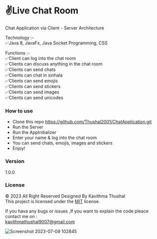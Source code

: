 # ✌️Live Chat Room
Chat Application via Client - Server Architecture

Technology :-<br/>
✅Java 8, JavaFx, Java Socket Programming, CSS<br/>

Functions :-<br/>
✅Client can log into the chat room<br/>
✅Clients can discuss anything in the chat room<br/>
✅Clients can send chats<br/>
✅Clients can chat in sinhala<br/>
✅Clients can send emojis<br/>
✅Clients can send stickers<br/>
✅Clients can send images<br/>
✅Clients can send unicodes

### How to use
* Clone this repo https://github.com/Thushal2001/ChatApplication.git
* Run the Server
* Run the AppInitializer
* Enter your name & log into the chat room
* You can send chats, emojis, images and stickers
* Enjoy!

### Version
1.0.0

### License
© 2023 All Right Reserved Designed By Kavithma Thushal<br/>
This project is licensed under the [MIT](LICENSE) license.

If you hava any bugs or issues ,If you want to explain the code pleace contact me on :<br/> 
[kavithmathushal9007@gmail.com](https://www.kavithmathushal9007@gmail.com)

![Screenshot 2023-07-09 102845](https://github.com/Thushal2001/ChatApplication/assets/125787087/66b7d197-3ca2-4673-9d5a-13375a8a7fd7)

